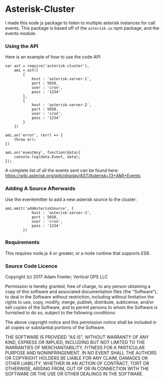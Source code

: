# Asterisk-Cluster

I made this node js package to listen to multiple asterisk instances for call events. This package is based off of the `asterisk.io` npm package, and the events module.

### Using the API
Here is an example of how to use the code API
~~~~
var ast = require('asterisk-cluster'),
    ami = ast([
        {
            host : 'asterisk-server-1',
            port : 5038,
            user : 'cron',
            pass : '1234'
        },
        {
            host : 'asterisk-server-2',
            port : 5038,
            user : 'cron',
            pass : '1234'
        }
    ])

ami.on('error', (err) => {
    throw err;
})

ami.on('eventAny', function(data){
    console.log(data.Event, data);
});
~~~~~

A complete list of all the events sent can be found here:
https://wiki.asterisk.org/wiki/display/AST/Asterisk+13+AMI+Events

### Adding A Source Afterwards
Use the eventemitter to add a new asterisk source to the cluster:
~~~~~
ami.emit('addAsteriskSource', {
            host : 'asterisk-server-3',
            port : 5038,
            user : 'cron',
            pass : '1234'
        })
~~~~~
### Requirements
This requires node.js 4 or greater, or a node runtime that supports ES6.

### Source Code Licence

Copyright (c) 2017 Adam Fowler; Vertical OPS LLC

Permission is hereby granted, free of charge, to any person obtaining a copy of this software and associated documentation files (the "Software"), to deal in the Software without restriction, including without limitation the rights to use, copy, modify, merge, publish, distribute, sublicense, and/or sell copies of the Software, and to permit persons to whom the Software is furnished to do so, subject to the following conditions:

The above copyright notice and this permission notice shall be included in all copies or substantial portions of the Software.

THE SOFTWARE IS PROVIDED "AS IS", WITHOUT WARRANTY OF ANY KIND, EXPRESS OR IMPLIED, INCLUDING BUT NOT LIMITED TO THE WARRANTIES OF MERCHANTABILITY, FITNESS FOR A PARTICULAR PURPOSE AND NONINFRINGEMENT. IN NO EVENT SHALL THE AUTHORS OR COPYRIGHT HOLDERS BE LIABLE FOR ANY CLAIM, DAMAGES OR OTHER LIABILITY, WHETHER IN AN ACTION OF CONTRACT, TORT OR OTHERWISE, ARISING FROM, OUT OF OR IN CONNECTION WITH THE SOFTWARE OR THE USE OR OTHER DEALINGS IN THE SOFTWARE.